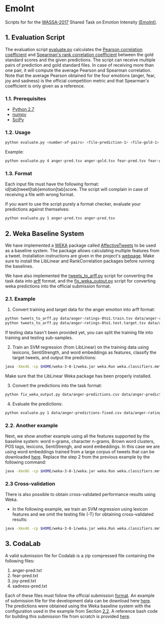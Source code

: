 # EmoInt
Scripts for for the  [WASSA-2017](http://optima.jrc.it/wassa2017/) Shared Task on Emotion Intensity [(EmoInt)](http://saifmohammad.com/WebPages/EmotionIntensity-SharedTask.html).  


## 1. Evaluation Script
The evaluation script [evaluate.py](evaluate.py) calculates the [Pearson correlation coefficient](https://en.wikipedia.org/wiki/Pearson_correlation_coefficient) and [Spearman's rank correlation coefficient](https://en.wikipedia.org/wiki/Spearman%27s_rank_correlation_coefficient) between the gold standard scores and the given predictions.  The script can receive multiple pairs of prediction and gold standard files. In case of receiving more than one pair, it will compute the average Pearson and Spearman correlation. Note that the average Pearson obtained for the four emotions (anger, fear, joy and sadness) is the official competition metric and that Spearman's coefficient is only given as a reference.


### 1.1. Prerequisites
* [Python 2.7](https://www.python.org/download/releases/2.7/)
* [numpy](http://www.numpy.org/)
* [SciPy](http://www.scipy.org/)

### 1.2. Usage


 ```bash
python evaluate.py <number-of-pairs> <file-prediction-1> <file-gold-1> ..... <file-prediction-n> <file-gold-n>
```

Example:

 ```bash
python evaluate.py 4 anger-pred.tsv anger-gold.tsv fear-pred.tsv fear-gold.tsv joy-pred.tsv joy-gold.tsv sadness-pred.tsv sadness-gold.tsv
```

### 1.3. Format
Each input file must have the following format: id[tab]tweet[tab]emotion[tab]score. The script will complain in case of receiving a file with wrong format. 

If you want to use the script purely a format checker, evaluate your predictions against themselves:

 ```bash
python evaluate.py 1 anger-pred.tsv anger-pred.tsv
```

## 2. Weka Baseline System
We have implemented a [WEKA](http://www.cs.waikato.ac.nz/~ml/weka/) package called [AffectiveTweets](https://github.com/felipebravom/AffectiveTweets) to be used as a baseline system. The package allows calculating multiple features from a tweet. Installation instructions are given in the project's [webpage](https://github.com/felipebravom/AffectiveTweets#installation). Make sure to install the LibLinear and RankCorrelation packages before running the baselines.  

We have also implemented the [tweets_to_arff.py](tweets_to_arff.py) script for converting the task data into [arff](http://weka.wikispaces.com/ARFF) format, and the [fix_weka_output.py](fix_weka_output.py) script for converting weka predictions into the official submission format.   


### 2.1. Example

1. Convert training and target data for the anger emotion into arff format:

 ```bash
python tweets_to_arff.py data/anger-ratings-0to1.train.tsv data/anger-ratings-0to1.train.arff
python tweets_to_arff.py data/anger-ratings-0to1.test.target.tsv data/anger-ratings-0to1.test.target.arff
```
 If testing data hasn't been provided yet, you can split the training file into training and testing sub-samples. 

2. Train an SVM regression (from LibLinear) on the training data using lexicons, SentiStrength, and word embeddings as features, classify the target tweets, and output the predictions:

 ```bash
java -Xmx4G -cp $HOME/weka-3-8-1/weka.jar weka.Run weka.classifiers.meta.FilteredClassifier -t data/anger-ratings-0to1.train.arff -T data/anger-ratings-0to1.test.target.arff -classifications "weka.classifiers.evaluation.output.prediction.CSV -use-tab -p first-last -file data/anger-predictions.csv" -F "weka.filters.MultiFilter -F \"weka.filters.unsupervised.attribute.TweetToEmbeddingsFeatureVector -I 2 -B $HOME/wekafiles/packages/AffectiveTweets/resources/w2v.twitter.edinburgh.100d.csv.gz -S 0 -K 15 -L -O\" -F \"weka.filters.unsupervised.attribute.TweetToLexiconFeatureVector -I 2 -A -D -F -H -J -L -N -P -Q -R -T -U -O\" -F \"weka.filters.unsupervised.attribute.TweetToSentiStrengthFeatureVector -I 2 -U -O\" -F \"weka.filters.unsupervised.attribute.Reorder -R 5-last,4\"" -W weka.classifiers.functions.LibLINEAR -- -S 12 -C 1.0 -E 0.001 -B 1.0 -L 0.1 -I 1000 
```

 Make sure that the LibLinear Weka package has been properly installed. 

3. Convert the predictions into the task format:

 ```bash
python fix_weka_output.py data/anger-predictions.csv data/anger-predictions-fixed.csv
 ```
 
4. Evaluate the predictions: 
 
 ```bash
python evaluate.py 1 data/anger-predictions-fixed.csv data/anger-ratings-0to1.test.gold.tsv
 ```
 
### 2.2. Another example
  Next, we show another example using all the features supported by the baseline system: word n-grams, character n-grams, Brown word clusters, POS tags, lexicons, SentiStrengh, and word embeddings.  In this case we are using word embeddings trained from a large corpus of tweets that can be downloaded [here](https://github.com/felipebravom/AffectiveTweets/releases/download/1.0.0/w2v.twitter.edinburgh10M.400d.csv.gz). Replace the step 2 from the previous example by the following command:
 
  ```bash
java -Xmx8G -cp $HOME/weka-3-8-1/weka.jar weka.Run weka.classifiers.meta.FilteredClassifier -t data/anger-ratings-0to1.train.arff -T data/anger-ratings-0to1.test.target.arff -classifications "weka.classifiers.evaluation.output.prediction.CSV -use-tab -p first-last -file data/anger-predictions.csv" -F "weka.filters.MultiFilter -F  \"weka.filters.unsupervised.attribute.TweetToSparseFeatureVector -M 2 -I 3 -R -Q 3 -A -D 3 -E 5 -L -O -F -G 2 -I 2\" -F \"weka.filters.unsupervised.attribute.TweetToEmbeddingsFeatureVector -I 2 -B $HOME/wekafiles/packages/AffectiveTweets/resources/w2v.twitter.edinburgh10M.400d.csv.gz -S 0 -K 15 -L -O\" -F \"weka.filters.unsupervised.attribute.TweetToLexiconFeatureVector -I 2 -A -D -F -H -J -L -N -P -Q -R -T -U -O\" -F \"weka.filters.unsupervised.attribute.TweetToSentiStrengthFeatureVector -I 2 -U -O\" -F \"weka.filters.unsupervised.attribute.Reorder -R 5-last,4\"" -W weka.classifiers.functions.LibLINEAR -- -S 12 -C 1.0 -E 0.001 -B 1.0 -L 0.1 -I 1000 
```
 
 
### 2.3 Cross-validation
There is also possible to obtain cross-validated performance results using Weka. 
 * In the following example, we train an SVM regression using lexicon features and we omit the testing file (-T) for obtaining cross-validated results: 

  ```bash
java -Xmx4G -cp $HOME/weka-3-8-1/weka.jar weka.Run weka.classifiers.meta.FilteredClassifier -t data/anger-ratings-0to1.train.arff  -F "weka.filters.MultiFilter -F \"weka.filters.unsupervised.attribute.TweetToLexiconFeatureVector -I 2 -A -D -F -H -J -L -N -P -Q -R -T -U -O\" -F \"weka.filters.unsupervised.attribute.Reorder -R 5-last,4\"" -W weka.classifiers.functions.LibLINEAR -- -S 12 -C 1.0 -E 0.001 -B 1.0 -L 0.1 -I 1000 
```

## 3. CodaLab
A valid submission file for Codalab is a zip compressed file containing the following files:

1. anger-pred.txt
2. fear-pred.txt
3. joy-pred.txt
4. sadness-pred.txt

Each of these files must follow the official submission [format](#13-format). An example of submission file for the development data can be download here [here](submission-dev.zip). The predictions were obtained using the Weka baseline system with the configuration used in the example from Section [2.2](#22-another-example). 
A reference bash code for building this submission file from scratch is provided [here](codalab_dev_baseline.sh).

